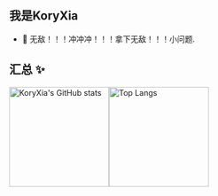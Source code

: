 ## 我是KoryXia

- 🍾 无敌！！！冲冲冲！！！拿下无敌！！！小问题.

## 汇总 ✨

<div style="display: flex;">
  <img height="180px" src="https://github-readme-stats-nine-xi-41.vercel.app/api?username=KoryXia&show_icons=true&theme=dracula" alt="KoryXia's GitHub stats"/>
  <img height="180px" src="https://github-readme-stats-nine-xi-41.vercel.app/api/top-langs/?username=KoryXia&theme=dracula&layout=compact" alt="Top Langs"/>
</div>


